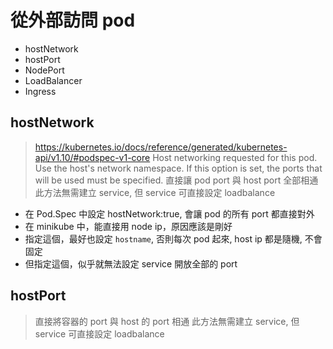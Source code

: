 # 從外部訪問 pod

- hostNetwork
- hostPort
- NodePort
- LoadBalancer
- Ingress

## hostNetwork
> https://kubernetes.io/docs/reference/generated/kubernetes-api/v1.10/#podspec-v1-core
> Host networking requested for this pod. Use the host's network namespace. If this option is set, the ports that will be used must be specified.
> 直接讓 pod port 與 host port 全部相通
> 此方法無需建立 service, 但 service 可直接設定 loadbalance 

- 在 Pod.Spec 中設定 hostNetwork:true, 會讓 pod 的所有 port 都直接對外
- 在 minikube 中，能直接用 node ip，原因應該是剛好
- 指定這個，最好也設定 `hostname`, 否則每次 pod 起來, host ip 都是隨機, 不會固定
- 但指定這個，似乎就無法設定 service 開放全部的 port

## hostPort
> 直接將容器的 port 與 host 的 port 相通
> 此方法無需建立 service, 但 service 可直接設定 loadbalance 
